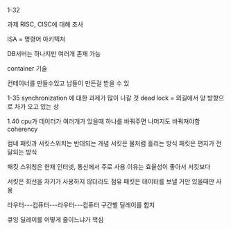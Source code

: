 1-32

과제 RISC, CISC에 대해 조사

ISA = 명령어 아키텍처

DB서버는 하나지만 여러개 존재 가능

container 기술

컨테이너를 만들수있고 남들이 만든걸 받을 수 있

1-35
synchronization 에 대한 과제가 많이 나갈 것
dead lock = 외길에서 양 방향으로 차가 오고 있는 상

1.40 cpu가 데이터가 여러개가 있을때 하나를 바꿔주면 나머지도 바꿔져야함 coherency

컴네
패킷과 서킷스위치는 반대되는 개념
서킷은 물처럼 흘리는 방식
패킷은 편지가 전달되는 방식

패킷 스위칭은 현재 인터넷, 통신에서 주로 사용
이유는 효율성이 좋아서 서킷보다

서킷은 회선을 자기가 사용하지 않더라도 점유
패킷은 데이터를 보낼 거만 있을때만 사용


라우터---컴퓨터---라우터---컴퓨터
구간별 딜레이를 합치

큐잉 딜레이를 어떻게 줄이느냐가 핵심




